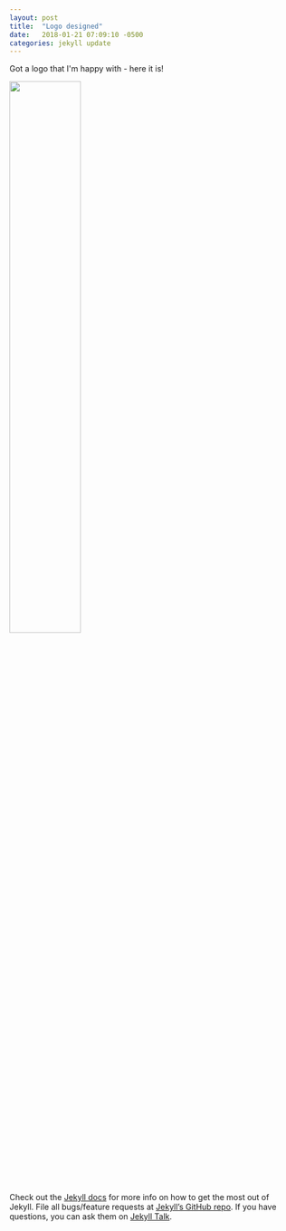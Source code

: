 ```yaml
---
layout: post
title:  "Logo designed"
date:   2018-01-21 07:09:10 -0500
categories: jekyll update
---
```

Got a logo that I'm happy with - here it is!

<!--- 
![my logo](https://nxtpropulsion.github.io/assets/nxtpropulsion_logo.png)
-->

<img src="https://nxtpropulsion.github.io/assets/nxtpropulsion_logo.png" width="50%" height="50%">

Check out the [Jekyll docs][jekyll-docs] for more info on how to get the most out of Jekyll. File all bugs/feature requests at [Jekyll’s GitHub repo][jekyll-gh]. If you have questions, you can ask them on [Jekyll Talk][jekyll-talk].

[jekyll-docs]: https://jekyllrb.com/docs/home
[jekyll-gh]:   https://github.com/jekyll/jekyll
[jekyll-talk]: https://talk.jekyllrb.com/
